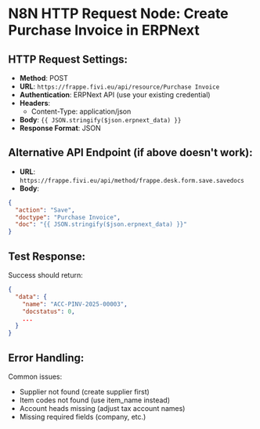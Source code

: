 # N8N HTTP Request Node: Create Purchase Invoice in ERPNext

## HTTP Request Settings:
- **Method**: POST
- **URL**: `https://frappe.fivi.eu/api/resource/Purchase Invoice`
- **Authentication**: ERPNext API (use your existing credential)
- **Headers**: 
  - Content-Type: application/json
- **Body**: `{{ JSON.stringify($json.erpnext_data) }}`
- **Response Format**: JSON

## Alternative API Endpoint (if above doesn't work):
- **URL**: `https://frappe.fivi.eu/api/method/frappe.desk.form.save.savedocs`
- **Body**: 
```json
{
  "action": "Save",
  "doctype": "Purchase Invoice", 
  "doc": "{{ JSON.stringify($json.erpnext_data) }}"
}
```

## Test Response:
Success should return:
```json
{
  "data": {
    "name": "ACC-PINV-2025-00003",
    "docstatus": 0,
    ...
  }
}
```

## Error Handling:
Common issues:
- Supplier not found (create supplier first)
- Item codes not found (use item_name instead)
- Account heads missing (adjust tax account names)
- Missing required fields (company, etc.)
